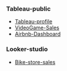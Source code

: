 ### Tableau-public 
- [Tableau-profile](https://public.tableau.com/app/profile/kittisak.b/vizzes)
- [VideoGame-Sales](https://public.tableau.com/app/profile/kittisak.b/viz/VideoGame_Sales_17046498094400/Dashboard1)
- [Airbnb-Dashboard](https://public.tableau.com/app/profile/kittisak.b/viz/Airbnb_Dashboard_17017014884190/Dashboard1)

### Looker-studio
- [Bike-store-sales](https://lookerstudio.google.com/reporting/5d5b0cf2-9c75-4f45-af58-fe498f08acff)
